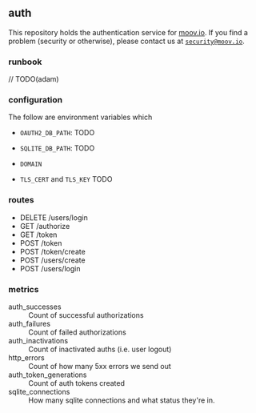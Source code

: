 ## auth

This repository holds the authentication service for [moov.io](https://github.com/moov-io). If you find a problem (security or otherwise), please contact us at [`security@moov.io`](mailto:security@moov.io).

### runbook

// TODO(adam)

### configuration

The follow are environment variables which

- `OAUTH2_DB_PATH`: TODO
- `SQLITE_DB_PATH`: TODO
- `DOMAIN`

- `TLS_CERT` and `TLS_KEY` TODO

### routes

- DELETE /users/login
- GET    /authorize
- GET    /token
- POST   /token
- POST   /token/create
- POST   /users/create
- POST   /users/login

### metrics

<dl>
    <dt>auth_successes</dt><dd>Count of successful authorizations</dd>
    <dt>auth_failures</dt><dd>Count of failed authorizations</dd>
    <dt>auth_inactivations</dt><dd>Count of inactivated auths (i.e. user logout)</dd>
    <dt>http_errors</dt><dd>Count of how many 5xx errors we send out</dd>
    <dt>auth_token_generations</dt><dd>Count of auth tokens created</dd>
    <dt>sqlite_connections</dt><dd>How many sqlite connections and what status they're in.</dd>
</dl>
